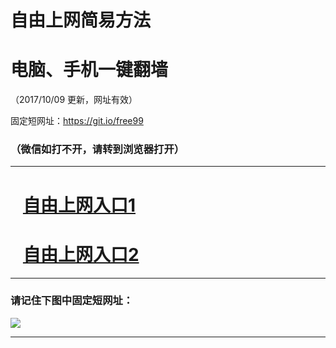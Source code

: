 ﻿# 自由上网简易方法

# 电脑、手机一键翻墙

（2017/10/09 更新，网址有效）

固定短网址：https://git.io/free99

### （微信如打不开，请转到浏览器打开）


***





# &nbsp;&nbsp; <a href="http://ft565010832.fwq-tz-1001.info/fwqtz01.html?t=10090019400 " target="_blank">自由上网入口1</a>
# &nbsp;&nbsp; <a href="http://ft2336116438.fwq-tz-1002.info/fwqtz02.html?t=100900115158 " target="_blank">自由上网入口2</a>
***

### 请记住下图中固定短网址：

<img src="https://s3-us-west-2.amazonaws.com/fwq-1001/yjfq-20170905okok.png" /> 


***

